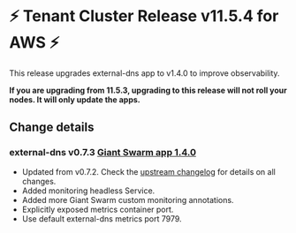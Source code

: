 # :zap: Tenant Cluster Release v11.5.4 for AWS :zap:

This release upgrades external-dns app to v1.4.0 to improve observability.

**If you are upgrading from 11.5.3, upgrading to this release will not roll your nodes. It will only update the apps.**

## Change details

### external-dns v0.7.3 [Giant Swarm app 1.4.0](https://github.com/giantswarm/external-dns-app/blob/master/CHANGELOG.md#140---2020-08-21)

- Updated from v0.7.2. Check the [upstream changelog](https://github.com/kubernetes-sigs/external-dns/releases/tag/v0.7.3) for details on all changes.
- Added monitoring headless Service.
- Added more Giant Swarm custom monitoring annotations.
- Explicitly exposed metrics container port.
- Use default external-dns metrics port 7979.
